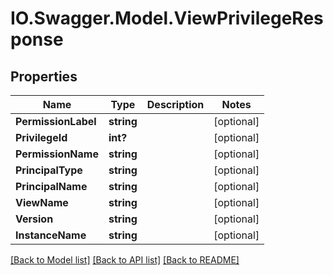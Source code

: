 # IO.Swagger.Model.ViewPrivilegeResponse
## Properties

Name | Type | Description | Notes
------------ | ------------- | ------------- | -------------
**PermissionLabel** | **string** |  | [optional] 
**PrivilegeId** | **int?** |  | [optional] 
**PermissionName** | **string** |  | [optional] 
**PrincipalType** | **string** |  | [optional] 
**PrincipalName** | **string** |  | [optional] 
**ViewName** | **string** |  | [optional] 
**Version** | **string** |  | [optional] 
**InstanceName** | **string** |  | [optional] 

[[Back to Model list]](../README.md#documentation-for-models) [[Back to API list]](../README.md#documentation-for-api-endpoints) [[Back to README]](../README.md)

